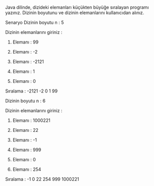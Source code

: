 Java dilinde, dizideki elemanları küçükten büyüğe sıralayan programı yazınız. Dizinin boyutunu ve dizinin elemanlarını kullanıcıdan alınız.

Senaryo
Dizinin boyutu n : 5

Dizinin elemanlarını giriniz :

1. Elemanı : 99

2. Elemanı : -2

3. Elemanı : -2121

4. Elemanı : 1

5. Elemanı : 0

Sıralama : -2121 -2 0 1 99


Dizinin boyutu n : 6

Dizinin elemanlarını giriniz :

1. Elemanı : 1000221

2. Elemanı : 22

3. Elemanı : -1

4. Elemanı : 999

5. Elemanı : 0

6. Elemanı : 254

Sıralama : -1 0 22 254 999 1000221 